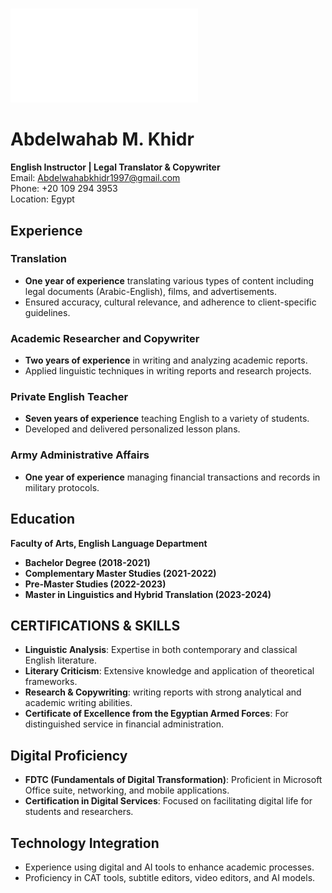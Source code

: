# 

![Circular Image](README.md)

# Abdelwahab M. Khidr  
**English Instructor | Legal Translator & Copywriter**  
Email: Abdelwahabkhidr1997@gmail.com  
Phone: +20 109 294 3953  
Location: Egypt

## Experience

### Translation  
- **One year of experience** translating various types of content including legal documents (Arabic-English), films, and advertisements.
- Ensured accuracy, cultural relevance, and adherence to client-specific guidelines.

### Academic Researcher and Copywriter  
- **Two years of experience** in writing and analyzing academic reports.
- Applied linguistic techniques in writing reports and research projects.

### Private English Teacher  
- **Seven years of experience** teaching English to a variety of students.
- Developed and delivered personalized lesson plans.

### Army Administrative Affairs  
- **One year of experience** managing financial transactions and records in military protocols.

## Education 
**Faculty of Arts, English Language Department** 
- **Bachelor Degree (2018-2021)** 
- **Complementary Master Studies (2021-2022)**  
- **Pre-Master Studies (2022-2023)**  
- **Master in Linguistics and Hybrid Translation (2023-2024)**

## CERTIFICATIONS & SKILLS
- **Linguistic Analysis**: Expertise in both contemporary and classical English literature.
- **Literary Criticism**: Extensive knowledge and application of theoretical frameworks.
- **Research & Copywriting**: writing reports with strong analytical and academic writing abilities.
- **Certificate of Excellence from the Egyptian Armed Forces**: For distinguished service in financial administration.

## Digital Proficiency
- **FDTC (Fundamentals of Digital Transformation)**: Proficient in Microsoft Office suite, networking, and mobile applications.
- **Certification in Digital Services**: Focused on facilitating digital life for students and researchers.
  
## Technology Integration
- Experience using digital and AI tools to enhance academic processes.
- Proficiency in CAT tools, subtitle editors, video editors, and AI models.
